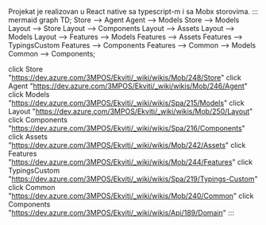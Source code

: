 Projekat je realizovan u React native sa typescript-m  i sa Mobx storovima.
::: mermaid
 graph TD;
 Store --> Agent
 Agent --> Models 
 Store --> Models
 Layout --> Store
 Layout --> Components
 Layout --> Assets
 Layout --> Models
 Layout --> Features --> Models
 Features --> Assets
 Features --> TypingsCustom
 Features --> Components
 Features --> Common --> Models
 Common --> Components;

click Store "https://dev.azure.com/3MPOS/Ekviti/_wiki/wikis/Mob/248/Store"
click Agent "https://dev.azure.com/3MPOS/Ekviti/_wiki/wikis/Mob/246/Agent"
click Models "https://dev.azure.com/3MPOS/Ekviti/_wiki/wikis/Spa/215/Models"
click Layout "https://dev.azure.com/3MPOS/Ekviti/_wiki/wikis/Mob/250/Layout"
click Components "https://dev.azure.com/3MPOS/Ekviti/_wiki/wikis/Spa/216/Components"
click Assets "https://dev.azure.com/3MPOS/Ekviti/_wiki/wikis/Mob/242/Assets"
click Features "https://dev.azure.com/3MPOS/Ekviti/_wiki/wikis/Mob/244/Features"
click TypingsCustom "https://dev.azure.com/3MPOS/Ekviti/_wiki/wikis/Spa/219/Typings-Custom"
click Common "https://dev.azure.com/3MPOS/Ekviti/_wiki/wikis/Mob/240/Common"
click Components "https://dev.azure.com/3MPOS/Ekviti/_wiki/wikis/Api/189/Domain"
:::


